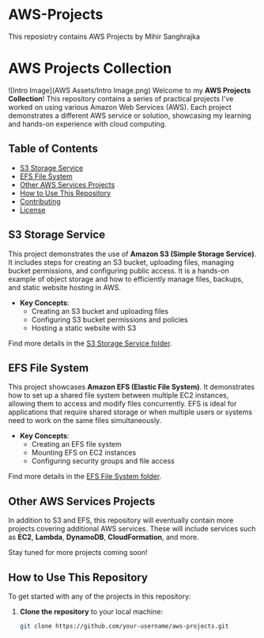 # AWS-Projects
This reposiotry contains AWS Projects by Mihir Sanghrajka
# AWS Projects Collection
![Intro Image](AWS Assets/Intro Image.png)
Welcome to my **AWS Projects Collection**! This repository contains a series of practical projects I've worked on using various Amazon Web Services (AWS). Each project demonstrates a different AWS service or solution, showcasing my learning and hands-on experience with cloud computing.

## Table of Contents

- [S3 Storage Service](#s3-storage-service)
- [EFS File System](#efs-file-system)
- [Other AWS Services Projects](#other-aws-services-projects)
- [How to Use This Repository](#how-to-use-this-repository)
- [Contributing](#contributing)
- [License](#license)

## S3 Storage Service

This project demonstrates the use of **Amazon S3 (Simple Storage Service)**. It includes steps for creating an S3 bucket, uploading files, managing bucket permissions, and configuring public access. It is a hands-on example of object storage and how to efficiently manage files, backups, and static website hosting in AWS.

- **Key Concepts**:
  - Creating an S3 bucket and uploading files
  - Configuring S3 bucket permissions and policies
  - Hosting a static website with S3

Find more details in the [S3 Storage Service folder](s3-storage-service/).

## EFS File System

This project showcases **Amazon EFS (Elastic File System)**. It demonstrates how to set up a shared file system between multiple EC2 instances, allowing them to access and modify files concurrently. EFS is ideal for applications that require shared storage or when multiple users or systems need to work on the same files simultaneously.

- **Key Concepts**:
  - Creating an EFS file system
  - Mounting EFS on EC2 instances
  - Configuring security groups and file access

Find more details in the [EFS File System folder](efs-file-system/).

## Other AWS Services Projects

In addition to S3 and EFS, this repository will eventually contain more projects covering additional AWS services. These will include services such as **EC2**, **Lambda**, **DynamoDB**, **CloudFormation**, and more.

Stay tuned for more projects coming soon!

## How to Use This Repository

To get started with any of the projects in this repository:

1. **Clone the repository** to your local machine:
   ```bash
   git clone https://github.com/your-username/aws-projects.git
